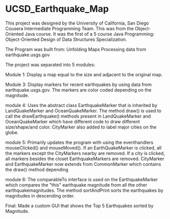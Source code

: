 # UCSD_Earthquake_Map

This project was designed by the University of California, San Diego Cousera Intermediate Programming Team.
This was from the Object-Oriented Java course. It was the first of a 5 course Java Programming: Object-Oriented Design of Data Structures Specialization.

The Program was built from:
Unfolding Maps
Processing
data from earthquake.usgs.gov


The project was separated into 5 modules:

Module 1: Display a map equal to the size and adjacent to the original map.


Module 3: Display markers for recent earthquakes by using data from earthquake.usgs.gov. The markers are color coded depending on the magnitude. 

module 4: Uses the abstract class EarthquakeMarker that is inherited by LandQuakeMarker and OceanQuakeMarker. The method draw() is used to call the drawEarthquake() methods present in LandQuakeMarker and OceanQuakeMarker which have different code to draw different size/shape/and color. CityMarker also added to label major cities on the globe. 

module 5: Primarily updates the program with using the eventhandlers mouseClicked() and mouseMoved(). If an EarthQuakeMarker is clicked, all the markers except the CityMarkers nearby are removed. If a city is clicked, all markers besides the closet EarthquakeMarkers are removed. CityMarker and EarthquakeMarker now extends from CommonMarker which contains the draw() method depending 

module 6: The comparableTo interface is used on the EarthquakeMarker which compares the "this" earthquake magnitude from all the other earthquakemagnitudes. The method sortAndPrint sorts the earthquakes by magnitudes in descending order.

Final: Made a custom GUI that shows the Top 5 Earthquakes sorted by Magnitude.  


